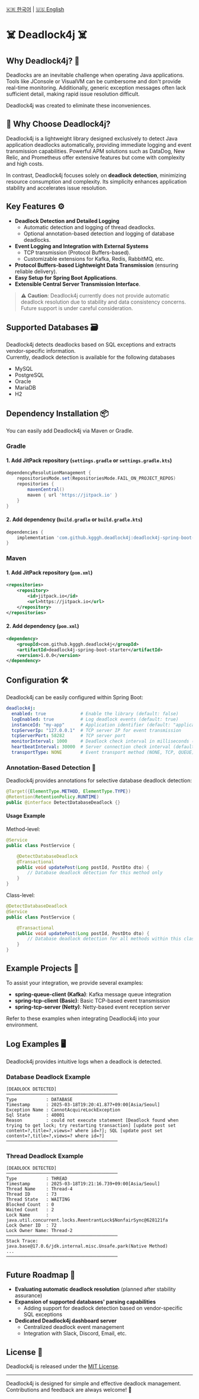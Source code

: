 [🇰🇷 한국어](README.ko.md) | [🇺🇸 English](README.md)

# ☠️ Deadlock4j ☠️

## Why Deadlock4j? 🤔

Deadlocks are an inevitable challenge when operating Java applications. Tools like JConsole or VisualVM can be cumbersome and don't provide real-time monitoring. Additionally, generic exception messages often lack sufficient detail, making rapid issue resolution difficult.

Deadlock4j was created to eliminate these inconveniences.

## 🚀 Why Choose Deadlock4j?

Deadlock4j is a lightweight library designed exclusively to detect Java application deadlocks automatically, providing immediate logging and event transmission capabilities. Powerful APM solutions such as DataDog, New Relic, and Prometheus offer extensive features but come with complexity and high costs.

In contrast, Deadlock4j focuses solely on **deadlock detection**, minimizing resource consumption and complexity. Its simplicity enhances application stability and accelerates issue resolution.

## Key Features ⚙️

- **Deadlock Detection and Detailed Logging**
    - Automatic detection and logging of thread deadlocks.
    - Optional annotation-based detection and logging of database deadlocks.
- **Event Logging and Integration with External Systems**
    - TCP transmission (Protocol Buffers-based).
    - Customizable extensions for Kafka, Redis, RabbitMQ, etc.
- **Protocol Buffers-based Lightweight Data Transmission** (ensuring reliable delivery).
- **Easy Setup for Spring Boot Applications**.
- **Extensible Central Server Transmission Interface**.

> ⚠️ **Caution**: Deadlock4j currently does not provide automatic deadlock resolution due to stability and data consistency concerns. Future support is under careful consideration.

## Supported Databases 🗃️

Deadlock4j detects deadlocks based on SQL exceptions and extracts vendor-specific information.   
Currently, deadlock detection is available for the following databases

- MySQL
- PostgreSQL
- Oracle
- MariaDB
- H2

## Dependency Installation 📦

You can easily add Deadlock4j via Maven or Gradle.

### Gradle

#### 1\. Add JitPack repository (`settings.gradle` or `settings.gradle.kts`)

```gradle
dependencyResolutionManagement {
    repositoriesMode.set(RepositoriesMode.FAIL_ON_PROJECT_REPOS)
    repositories {
        mavenCentral()
        maven { url 'https://jitpack.io' }
    }
}
```

#### 2\. Add dependency (`build.gradle` or `build.gradle.kts`)

```gradle
dependencies {
    implementation 'com.github.kgggh.deadlock4j:deadlock4j-spring-boot-starter:1.0.0'
}
```

### Maven

#### 1\. Add JitPack repository (`pom.xml`)

```xml
<repositories>
    <repository>
        <id>jitpack.io</id>
        <url>https://jitpack.io</url>
    </repository>
</repositories>
```

#### 2\. Add dependency (`pom.xml`)

```xml
<dependency>
    <groupId>com.github.kgggh.deadlock4j</groupId>
    <artifactId>deadlock4j-spring-boot-starter</artifactId>
    <version>1.0.0</version>
</dependency>
```

## Configuration 🛠️

Deadlock4j can be easily configured within Spring Boot:

```yaml
deadlock4j:
  enabled: true             # Enable the library (default: false)
  logEnabled: true          # Log deadlock events (default: true)
  instanceId: "my-app"      # Application identifier (default: "application")
  tcpServerIp: "127.0.0.1"  # TCP server IP for event transmission
  tcpServerPort: 58282      # TCP server port
  monitorInterval: 1000     # Deadlock check interval in milliseconds (default: 1000)
  heartbeatInterval: 30000  # Server connection check interval (default: 30000)
  transportType: NONE       # Event transport method (NONE, TCP, QUEUE) (default: NONE)
```

### Annotation-Based Detection 📝

Deadlock4j provides annotations for selective database deadlock detection:

```java
@Target({ElementType.METHOD, ElementType.TYPE})
@Retention(RetentionPolicy.RUNTIME)
public @interface DetectDatabaseDeadlock {}
```

#### Usage Example

Method-level:

```java
@Service
public class PostService {

    @DetectDatabaseDeadlock
    @Transactional
    public void updatePost(Long postId, PostDto dto) {
        // Database deadlock detection for this method only
    }
}
```

Class-level:

```java
@DetectDatabaseDeadlock
@Service
public class PostService {

    @Transactional
    public void updatePost(Long postId, PostDto dto) {
        // Database deadlock detection for all methods within this class
    }
}
```

## Example Projects 📂

To assist your integration, we provide several examples:

- **spring-queue-client (Kafka)**: Kafka message queue integration
- **spring-tcp-client (Basic)**: Basic TCP-based event transmission
- **spring-tcp-server (Netty)**: Netty-based event reception server

Refer to these examples when integrating Deadlock4j into your environment.

## Log Examples 🖥️

Deadlock4j provides intuitive logs when a deadlock is detected.

### Database Deadlock Example

```
[DEADLOCK DETECTED]
──────────────────────────────────────────
Type           : DATABASE
Timestamp      : 2025-03-18T19:20:41.877+09:00[Asia/Seoul]
Exception Name : CannotAcquireLockException
Sql State      : 40001
Reason         : could not execute statement [Deadlock found when trying to get lock; try restarting transaction] [update post set content=?,title=?,views=? where id=?]; SQL [update post set content=?,title=?,views=? where id=?]
──────────────────────────────────────────
```

### Thread Deadlock Example

```
[DEADLOCK DETECTED]
──────────────────────────────────────────
Type           : THREAD
Timestamp      : 2025-03-18T19:21:16.739+09:00[Asia/Seoul]
Thread Name    : Thread-4
Thread ID      : 73
Thread State   : WAITING
Blocked Count  : 0
Waited Count   : 2
Lock Name      : java.util.concurrent.locks.ReentrantLock$NonfairSync@628121fa
Lock Owner ID  : 72
Lock Owner Name: Thread-2
──────────────────────────────────────────
Stack Trace:
java.base@17.0.6/jdk.internal.misc.Unsafe.park(Native Method)
...
──────────────────────────────────────────
```

## Future Roadmap 🌱

- **Evaluating automatic deadlock resolution** (planned after stability assurance)
- **Expansion of supported databases' parsing capabilities**
  - Adding support for deadlock detection based on vendor-specific SQL exceptions
- **Dedicated Deadlock4j dashboard server**
    - Centralized deadlock event management
    - Integration with Slack, Discord, Email, etc.

## License 📜

Deadlock4j is released under the [MIT License](LICENSE).

---

Deadlock4j is designed for simple and effective deadlock management. Contributions and feedback are always welcome! 🚀

